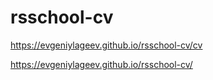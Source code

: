 # rsschool-cv

https://evgeniylageev.github.io/rsschool-cv/cv

https://evgeniylageev.github.io/rsschool-cv/